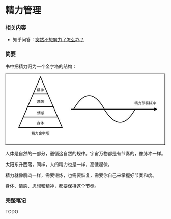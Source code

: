 # 精力管理

### 相关内容

- 知乎问答：[突然不想努力了怎么办？](https://www.zhihu.com/question/31740233/answer/248337069)

### 简要

书中把精力归为一个金字塔的结构：

![精力金字塔结构](images/2017/vigor.jpg)

人体是自然的一部分，遵循这自然的规律。宇宙万物都是有节奏的，像脉冲一样。

太阳东升西落，同样，人的精力也是一样，高低起伏。

精力就像肌肉一样，需要锻炼，也需要恢复，需要你自己来掌握好节奏和度。

身体、情感、思想和精神，都要保持这个节奏。

### 完整笔记

TODO